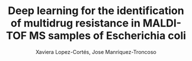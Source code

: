 ---
paperId: 9
author: Xaviera Lopez-Cortés, Jose Manriquez-Troncoso
publicationauthor: Lopez-Cortés, X. et al.
title: Deep learning for the identification of multidrug resistance in MALDI-TOF MS samples of Escherichia coli
pdf: Xaviera_Lopez-Cortes.pdf
poster: --
alt: --
type: Poster
topic: Machine Learning for Science
subtopic: --
link: https://research.latinxinai.org/papers/icml/2023/pdf/Xaviera_Lopez-Cortes.pdf
conference: neurips
year: 2023
tags: neurips-2023-fp
location: New Orleans, Louisiana
---